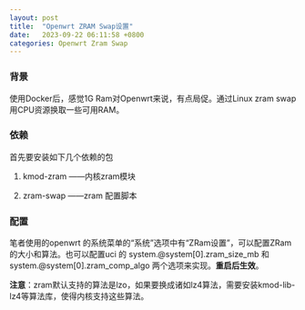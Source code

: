 ```yaml
---
layout: post
title:  "Openwrt ZRAM Swap设置"
date:   2023-09-22 06:11:58 +0800
categories: Openwrt Zram Swap
---
```


### 背景

使用Docker后，感觉1G Ram对Openwrt来说，有点局促。通过Linux zram swap 用CPU资源换取一些可用RAM。 

### 依赖

首先要安装如下几个依赖的包

1. kmod-zram ——内核zram模块

2. zram-swap ——zram 配置脚本

### 配置

笔者使用的openwrt 的系统菜单的“系统”选项中有“ZRam设置”，可以配置ZRam的大小和算法。也可以配置uci 的 system.@system[0].zram_size_mb 和system.@system[0].zram_comp_algo 两个选项来实现。**重启后生效**。

**注意**：zram默认支持的算法是lzo，如果要换成诸如lz4算法，需要安装kmod-lib-lz4等算法库，使得内核支持这些算法。 
